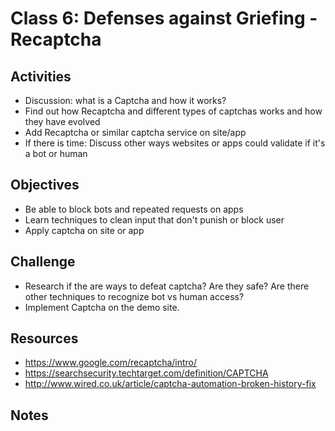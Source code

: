 
# Class 6: Defenses against Griefing - Recaptcha

## Activities
  - Discussion: what is a Captcha and how it works?
  - Find out how Recaptcha and different types of captchas works and how they have evolved
  - Add Recaptcha or similar captcha service on site/app
  - If there is time: Discuss other ways websites or apps could validate if it's a bot or human

## Objectives
  - Be able to block bots and repeated requests on apps
  - Learn techniques to clean input that don't punish or block user
  - Apply captcha on site or app

## Challenge
  - Research if the are ways to defeat captcha? Are they safe? Are there other techniques to recognize bot vs human access?
  - Implement Captcha on the demo site. 

## Resources 

- https://www.google.com/recaptcha/intro/
- https://searchsecurity.techtarget.com/definition/CAPTCHA
- http://www.wired.co.uk/article/captcha-automation-broken-history-fix

## Notes 



